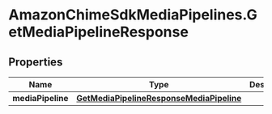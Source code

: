 # AmazonChimeSdkMediaPipelines.GetMediaPipelineResponse

## Properties

Name | Type | Description | Notes
------------ | ------------- | ------------- | -------------
**mediaPipeline** | [**GetMediaPipelineResponseMediaPipeline**](GetMediaPipelineResponseMediaPipeline.md) |  | [optional] 


